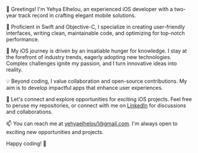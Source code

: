 👋 Greetings! I'm Yehya Elhelou, an experienced iOS developer with a two-year track record in crafting elegant mobile solutions.

📱 Proficient in Swift and Objective-C, I specialize in creating user-friendly interfaces, writing clean, maintainable code, and optimizing for top-notch performance.

🚀 My iOS journey is driven by an insatiable hunger for knowledge. I stay at the forefront of industry trends, eagerly adopting new technologies. Complex challenges ignite my passion, and I turn innovative ideas into reality.

💡 Beyond coding, I value collaboration and open-source contributions. My aim is to develop impactful apps that enhance user experiences.

🌟 Let's connect and explore opportunities for exciting iOS projects. Feel free to peruse my repositories, or connect with me on [LinkedIn](https://www.linkedin.com/in/yehyaelhelou/) for discussions and collaborations.

📫 You can reach me at yehyaelhelou1@gmail.com. I'm always open to exciting new opportunities and projects.

Happy coding! 🚀
